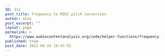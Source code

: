 ```yaml
---
ID: 311
post_title: frequency to MIDI pitch conversion
author: Alex
post_excerpt: ""
layout: page
permalink: >
  https://www.audiocontentanalysis.org/code/helper-functions/frequency-to-midi-pitch-conversion/
published: true
post_date: 2012-06-24 16:47:55
---
```

<script src="https://gist-it.appspot.com/https://github.com/alexanderlerch/ACA-Code/blob/master/ToolFreq2Midi.m">
</script>